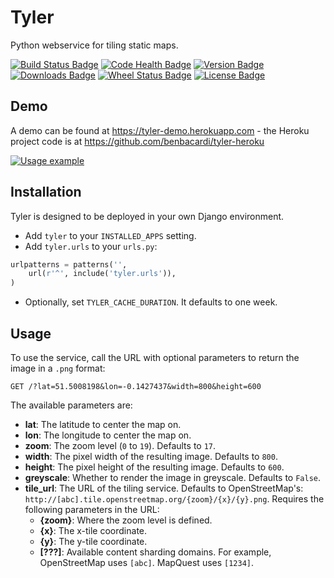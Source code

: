 Tyler
=====

Python webservice for tiling static maps.

[![Build Status Badge](https://travis-ci.org/benbacardi/tyler.png?branch=master)](https://travis-ci.org/benbacardi/tyler)
[![Code Health Badge](https://landscape.io/github/benbacardi/tyler/master/landscape.png)](https://landscape.io/github/benbacardi/tyler)
[![Version Badge](https://pypip.in/v/tyler/badge.png)][pypi]
[![Downloads Badge](https://pypip.in/d/tyler/badge.png)][pypi]
[![Wheel Status Badge](https://pypip.in/wheel/tyler/badge.png)][pypi]
[![License Badge](https://pypip.in/license/tyler/badge.png)][pypi]

[pypi]: https://pypi.python.org/pypi/tyler/

Demo
----

A demo can be found at https://tyler-demo.herokuapp.com - the Heroku project code is at https://github.com/benbacardi/tyler-heroku

[![Usage example](https://tyler-demo.herokuapp.com/?greyscale=False&lat=51.5132&lon=-0.1032&zoom=11&width=800&height=400&tile_url=http://[abcd].tile.stamen.com/watercolor/{zoom}/{x}/{y}.jpg "Usage example")](https://tyler-demo.herokuapp.com/?greyscale=False&lat=51.5132&lon=-0.1032&zoom=11&width=800&height=400&tile_url=http://[abcd].tile.stamen.com/watercolor/{zoom}/{x}/{y}.jpg)

Installation
------------

Tyler is designed to be deployed in your own Django environment.

* Add `tyler` to your `INSTALLED_APPS` setting.
* Add `tyler.urls` to your `urls.py`:

```python
urlpatterns = patterns('',
    url(r'^', include('tyler.urls')),
)
```

* Optionally, set `TYLER_CACHE_DURATION`. It defaults to one week.

Usage
-----

To use the service, call the URL with optional parameters to return the image in a `.png` format:

```
GET /?lat=51.5008198&lon=-0.1427437&width=800&height=600
```

The available parameters are:

* **lat**: The latitude to center the map on.
* **lon**: The longitude to center the map on.
* **zoom**: The zoom level (`0` to `19`). Defaults to `17`.
* **width**: The pixel width of the resulting image. Defaults to `800`.
* **height**: The pixel height of the resulting image. Defaults to `600`.
* **greyscale**: Whether to render the image in greyscale. Defaults to `False`.
* **tile_url**: The URL of the tiling service. Defaults to OpenStreetMap's: `http://[abc].tile.openstreetmap.org/{zoom}/{x}/{y}.png`. Requires the following parameters in the URL:
  * **{zoom}**: Where the zoom level is defined.
  * **{x}**: The x-tile coordinate.
  * **{y}**: The y-tile coordinate.
  * **[???]**: Available content sharding domains. For example, OpenStreetMap uses `[abc]`. MapQuest uses `[1234]`.
